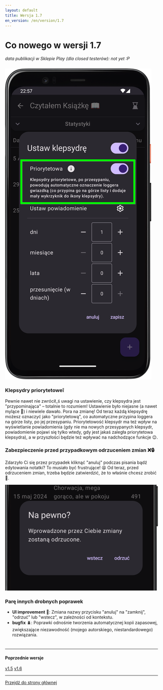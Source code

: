 ```yaml
---
layout: default
title: Wersja 1.7
en_version: /en/version/1.7
---
```


# Co nowego w wersji 1.7

*data publikacji w Sklepie Play (dla closed testerów): not yet :P*

<div style="height: 10px;" class="mobile-hidden"></div>

<div class="side-by-side-reverse">
    <img src="../img/features/1.7/priority-timeglasses.png" alt="screenshot" class="app-screenshot-left">
    <div class="app-screenshot-description">
        <h3>Klepsydry priorytetowe❕</h3>
        <p>Pewnie nawet nie zwrócił_ś uwagi na ustawienie, czy klepsydra jest "przypominająca" – totalnie to rozumiem! Ustawienie było niejasne (a nawet mylące 🥸) i niewiele dawało. Pora na zmianę! Od teraz każdą klepsydrę możesz oznaczyć jako "priorytetową", co automatyczne przypina loggera na górze listy, po jej przesypaniu. Priorytetowość klepsydr ma też wpływ na wyświetlanie powiadomienia (gdy nie ma nowych przesypanych klepsydr, powiadomienie pojawi się tylko wtedy, gdy jest jakaś zaległa priorytetowa klepsydra), a w przyszłości będzie też wpływać na nadchodzące funkcje 😉.</p>
    </div>
</div>

<div class="side-by-side">
    <div class="app-screenshot-description">
        <h3>Zabezpieczenie przed przypadkowym odrzuceniem zmian ❌🔒</h3>
        <p>Zdarzyło Ci się przez przypadek kliknąć "anuluj" podczas pisania bądź edytowania notatki? To musiało być frustrujące! 😫 Od teraz, przed odrzuceniem zmian, trzeba będzie zatwierdzić, że to właśnie chcesz zrobić 🙂.</p>
    </div>
    <img src="../img/features/1.7/confirm-discard.png" alt="screenshot" class="app-screenshot-right">
</div>

### Parę innych drobnych poprawek
- **UI improvement** 📲: Zmiana nazwy przycisku "anuluj" na "zamknij", "odrzuć" lub "wstecz", w zależności od kontekstu.
- **bugfix** 🪲: Poprawki odnośnie tworzenia automatycznej kopii zapasowej, zwiększające niezawodność (mojego autorskiego, niestandardowego) rozwiązania.

<div style="height: 10px;"></div>

---
#### Poprzednie wersje
[v1.5](/version/1.5)
[v1.6](/version/1.6)

---
<a href="/">Przejdź do strony głównej</a>
